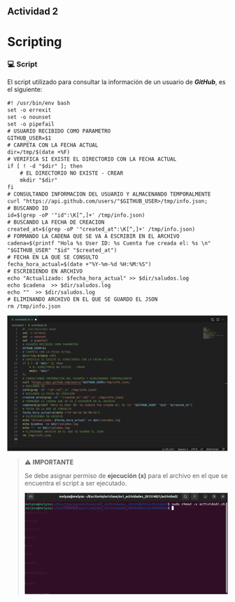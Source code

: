 ## Actividad 2 
# Scripting

### :computer: Script
El script utilizado para consultar la información de un usuario de ***GitHub***, es el siguiente: 

```
#! /usr/bin/env bash 
set -o errexit
set -o nounset
set -o pipefail 
# USUARIO RECIBIDO COMO PARAMETRO
GITHUB_USER=$1
# CARPETA CON LA FECHA ACTUAL
dir=/tmp/$(date +%F)
# VERIFICA SI EXISTE EL DIRECTORIO CON LA FECHA ACTUAL
if [ ! -d "$dir" ]; then
    # EL DIRECTORIO NO EXISTE - CREAR
    mkdir "$dir"
fi
# CONSULTANDO INFORMACION DEL USUARIO Y ALMACENANDO TEMPORALMENTE
curl "https://api.github.com/users/"$GITHUB_USER>/tmp/info.json;
# BUSCANDO ID
id=$(grep -oP '"id":\K[^,]+' /tmp/info.json)
# BUSCANDO LA FECHA DE CREACION 
created_at=$(grep -oP '"created_at":\K[^,]+' /tmp/info.json) 
# FORMANDO LA CADENA QUE SE VA A ESCRIBIR EN EL ARCHIVO
cadena=$(printf "Hola %s User ID: %s Cuenta fue creada el: %s \n" "$GITHUB_USER" "$id" "$created_at")
# FECHA EN LA QUE SE CONSULTO
fecha_hora_actual=$(date +"%Y-%m-%d %H:%M:%S")
# ESCRIBIENDO EN ARCHIVO
echo "Actualizado: $fecha_hora_actual" >> $dir/saludos.log
echo $cadena  >> $dir/saludos.log
echo ""  >> $dir/saludos.log
# ELIMINANDO ARCHIVO EN EL QUE SE GUARDO EL JSON
rm /tmp/info.json
```

<img src="images/script.png" alt="drawing" width="1100">


> :warning: **IMPORTANTE**
>
> Se debe asignar permiso de **ejecución (x)** para el archivo en el que se encuentra el script a ser ejecutado.
> 
> <img src="images/permiso.png" alt="drawing" width="750">


